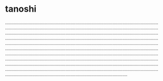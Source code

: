 # tanoshi

...........................................................................................................................................................................................................................................................................................................................................................................................................................................................................................................................................................................................................................................................................................................................................................................................................................................................................................................................................................................................................................................................................................................................................................................................................................................................................................................................................................................................